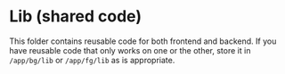 # Lib (shared code)

This folder contains reusable code for both frontend and backend. If you have reusable code that only works on one or the other, store it in `/app/bg/lib` or `/app/fg/lib` as is appropriate.
